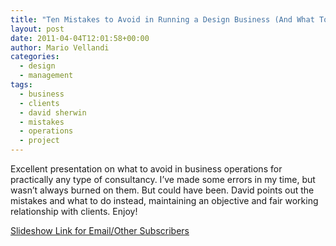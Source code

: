 ```yaml
---
title: "Ten Mistakes to Avoid in Running a Design Business (And What To Do Instead)"
layout: post
date: 2011-04-04T12:01:58+00:00
author: Mario Vellandi
categories:
  - design
  - management
tags:
  - business
  - clients
  - david sherwin
  - mistakes
  - operations
  - project
---
```

Excellent presentation on what to avoid in business operations for practically any type of consultancy. I&#8217;ve made some errors in my time, but wasn&#8217;t always burned on them. But could have been. David points out the mistakes and what to do instead, maintaining an objective and fair working relationship with clients. Enjoy!

[Slideshow Link for Email/Other Subscribers](http://designmind.frogdesign.com/blog/my-top-10-design-business-failures.html)
